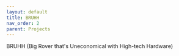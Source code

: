 ```yaml
---
layout: default
title: BRUHH
nav_order: 2
parent: Projects
---
```


BRUHH (Big Rover that's Uneconomical with High-tech Hardware)